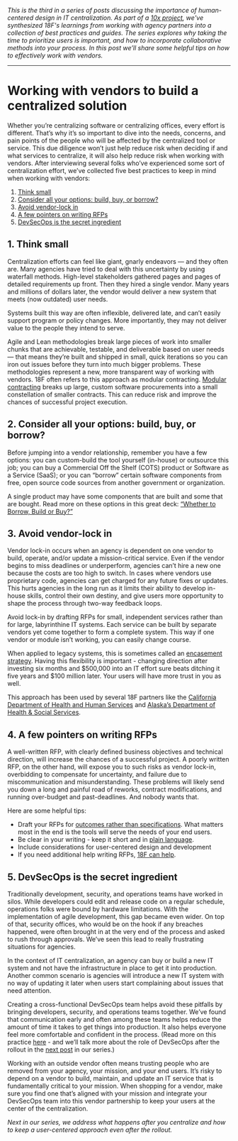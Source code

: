 
_This is the third in a series of posts discussing the importance of human-centered design in IT centralization. As part of a [10x project](10x.gsa.gov), we've synthesized 18F's learnings from working with agency partners into a collection of best practices and guides. The series explores why taking the time to prioritize users is important, and how to incorporate collaborative methods into your process. In this post we’ll share some helpful tips on how to effectively work with vendors._

----

# Working with vendors to build a centralized solution
Whether you’re centralizing software or centralizing offices, every effort is different. That’s why it’s so important to dive into the needs, concerns, and pain points of the people who will be affected by the centralized tool or service. This due diligence won’t just help reduce risk when deciding if and what services to centralize, it will also help reduce risk when working with vendors. 
After interviewing several folks who’ve experienced some sort of centralization effort, we’ve collected five best practices to keep in mind when working with vendors:   

1. [Think small](#1-think-small)
2. [Consider all your options: build, buy, or borrow?](#2-consider-all-your-options-build-buy-or-borrow)
3. [Avoid vendor-lock in ](#3-avoid-vendor-lock-in)
4. [A few pointers on writing RFPs](#4-a-few-pointers-on-writing-rfps)
5. [DevSecOps is the secret ingredient ](#5-devsecops-is-the-secret-ingredient)


## 1. Think small
Centralization efforts can feel like giant, gnarly endeavors — and they often are. Many agencies have tried to deal with this uncertainty by using waterfall methods. High-level stakeholders gathered pages and pages of detailed requirements up front. Then they hired a single vendor. Many years and millions of dollars later, the vendor would deliver a new system that meets (now outdated) user needs. 

Systems built this way are often inflexible, delivered late, and can’t easily support program or policy changes. More importantly, they may not deliver value to the people they intend to serve. 

Agile and Lean methodologies break large pieces of work into smaller chunks that are achievable, testable, and deliverable based on user needs — that means they’re built and shipped in small, quick iterations so you can iron out issues before they turn into much bigger problems. These methodologies represent a new, more transparent way of working with vendors. 
18F often refers to this approach as modular contracting. [Modular contracting](https://18f.gsa.gov/2019/02/28/prerequisites-for-modular-contracting/) breaks up large, custom software procurements into a small constellation of smaller contracts. This can reduce risk and improve the chances of successful project execution.


## 2. Consider all your options: build, buy, or borrow?
Before jumping into a vendor relationship, remember you have a few options: you can custom-build the tool yourself (in-house) or outsource this job; you can buy a Commercial Off the Shelf (COTS) product or Software as a Service (SaaS); or you can “borrow” certain software components from free, open source code sources from another government or organization. 

A single product may have some components that are built and some that are bought. Read more on these options in this great deck: [“Whether to Borrow, Build or Buy?”](https://github.com/18F/HCD_for_IT_Centralization/blob/master/Whether%20to%20Build%2C%20Buy%20or%20Borrow_.pdf)


## 3. Avoid vendor-lock in 
Vendor lock-in occurs when an agency is dependent on one vendor to build, operate, and/or update a mission-critical service. Even if the vendor begins to miss deadlines or underperform, agencies can’t hire a new one because the costs are too high to switch. In cases where vendors use proprietary code, agencies can get charged for any future fixes or updates. This hurts agencies in the long run as it limits their ability to develop in-house skills, control their own destiny, and give users more opportunity to shape the process through two-way feedback loops. 

Avoid lock-in by drafting RFPs for small, independent services rather than for large, labyrinthine IT systems. Each service can be built by separate vendors yet come together to form a complete system. This way if one vendor or module isn’t working, you can easily change course. 

When applied to legacy systems, this is sometimes called an [encasement strategy](https://18f.gsa.gov/2014/09/08/the-encasement-strategy-on-legacy-systems-and-the/). Having this flexibility is important - changing direction after investing six months and $500,000 into an IT effort sure beats ditching it five years and $100 million later. Your users will have more trust in you as well.

This approach has been used by several 18F partners like the [California Department of Health and Human Services](https://18f.gsa.gov/2016/03/22/helping-california-buy-a-new-child-welfare-system/) and [Alaska’s Department of Health & Social Services](https://18f.gsa.gov/2017/09/12/how-alaska-is-using-transparency/). 


## 4. A few pointers on writing RFPs 
A well-written RFP, with clearly defined business objectives and technical direction, will increase the chances of a successful project. A poorly written RFP, on the other hand, will expose you to such risks as vendor lock-in, overbidding to compensate for uncertainty, and failure due to miscommunication and misunderstanding. These problems will likely send you down a long and painful road of reworks, contract modifications, and running over-budget and past-deadlines. And nobody wants that. 

Here are some helpful tips:
* Draft your RFPs for [outcomes rather than specifications](https://18f.gsa.gov/2017/11/30/improving-government-outcomes-through-an-agile-contract-format/). What matters most in the end is the tools will serve the needs of your end users. 
* Be clear in your writing - keep it short and in [plain language](https://www.plainlanguage.gov/). 
* Include considerations for user-centered design and development
* If you need additional help writing RFPs, [18F can help](inquiries18f@gsa.gov).

## 5. DevSecOps is the secret ingredient
Traditionally development, security, and operations teams have worked in silos. While developers could edit and release code on a regular schedule, operations folks were bound by hardware limitations. With the implementation of agile development, this gap became even wider. On top of that, security offices, who would be on the hook if any breaches happened, were often brought in at the very end of the process and asked to rush through approvals. We’ve seen this lead to really frustrating situations for agencies. 

In the context of IT centralization, an agency can buy or build a new IT system and not have the infrastructure in place to get it into production. Another common scenario is agencies will introduce a new IT system with no way of updating it later when users start complaining about issues that need attention. 

Creating a cross-functional DevSecOps team helps avoid these pitfalls by bringing developers, security, and operations teams together. We’ve found that communication early and often among these teams helps reduce the amount of time it takes to get things into production. It also helps everyone feel more comfortable and confident in the process. (Read more on this practice [here](https://18f.gsa.gov/2018/01/25/getting-devops-buy-in/) - and we’ll talk more about the role of DevSecOps after the rollout in the [next post](https://github.com/18F/HCD_for_IT_Centralization/blob/master/what_happens_after_you_centralize.md) in our series.) 

Working with an outside vendor often means trusting people who are removed from your agency, your mission, and your end users. It’s risky to depend on a vendor to build, maintain, and update an IT service that is fundamentally critical to your mission. When shopping for a vendor, make sure you find one that’s aligned with your mission and integrate your DevSecOps team into this vendor partnership to keep your users at the center of the centralization. 

_Next in our series, we address what happens after you centralize and how to keep a user-centered approach even after the rollout._ 
